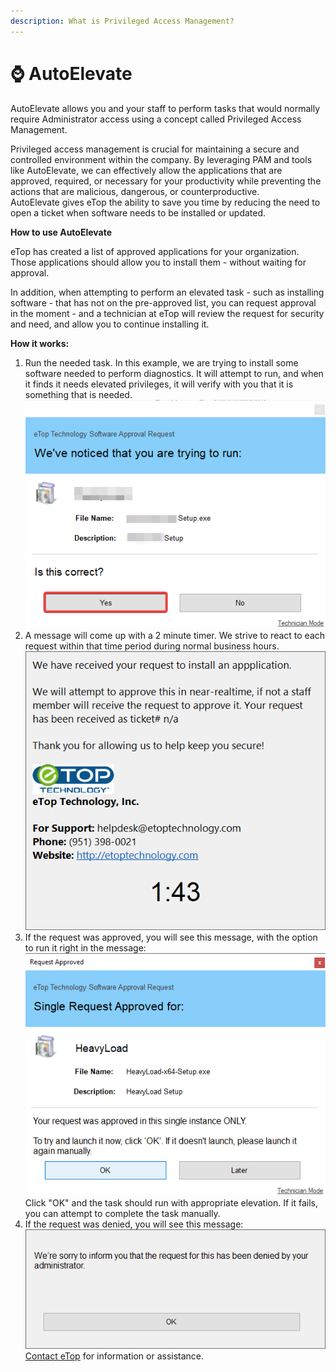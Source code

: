 ```yaml
---
description: What is Privileged Access Management?
---
```


# ⌚ AutoElevate

AutoElevate allows you and your staff to perform tasks that would normally require Administrator access using a concept called Privileged Access Management.&#x20;

Privileged access management is crucial for maintaining a secure and controlled environment within the company. By leveraging PAM and tools like AutoElevate, we can effectively allow the applications that are approved, required, or necessary for your productivity while preventing the actions that are malicious, dangerous, or counterproductive.\
AutoElevate gives eTop the ability to save you time by reducing the need to open a ticket when software needs to be installed or updated.&#x20;

**How to use AutoElevate**

eTop has created a list of approved applications for your organization. Those applications should allow you to install them - without waiting for approval.&#x20;

In addition, when attempting to perform an elevated task - such as installing software - that has not on the pre-approved list, you can request approval in the moment - and a technician at eTop will review the request for security and need, and allow you to continue installing it.

**How it works:**

1. Run the needed task. In this example, we are trying to install some software needed to perform diagnostics. It will attempt to run, and when it finds it needs elevated privileges, it will verify with you that it is something that is needed.\
   ![](<../../../../.gitbook/assets/image (63).png>)
2. A message will come up with a 2 minute timer. We strive to react to each request within that time period during normal business hours. \
   ![](<../../../../.gitbook/assets/image (61).png>)
3. If the request was approved, you will see this message, with the option to run it right in the message:\
   ![](<../../../../.gitbook/assets/image (77).png>)\
   Click "OK" and the task should run with appropriate elevation. If it fails, you can attempt to complete the task manually.&#x20;
4. If the request was denied, you will see this message:\
   ![](<../../../../.gitbook/assets/image (71).png>)\
   [Contact eTop](../../../welcome-to-working-with-etop/) for information or assistance. &#x20;

